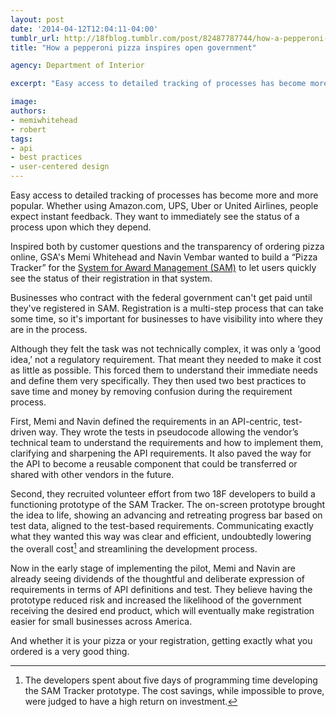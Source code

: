 ```yaml
---
layout: post
date: '2014-04-12T12:04:11-04:00'
tumblr_url: http://18fblog.tumblr.com/post/82487787744/how-a-pepperoni-pizza-is-inspiring-open-government
title: "How a pepperoni pizza inspires open government"

agency: Department of Interior

excerpt: "Easy access to detailed tracking of processes has become more and more popular. Whether using Amazon.com, UPS, Uber or United Airlines, people expect instant feedback. They want to immediately see the status of a process upon which they depend."

image:
authors:
- memiwhitehead
- robert
tags:
- api
- best practices
- user-centered design
---
```


Easy access to detailed tracking of processes has become more and more popular. Whether using Amazon.com, UPS, Uber or United Airlines, people expect instant feedback. They want to immediately see the status of a process upon which they depend.

Inspired both by customer questions and the transparency of ordering pizza online, GSA's Memi Whitehead and Navin Vembar wanted to build a “Pizza Tracker” for the [System for Award Management (SAM)](https://www.sam.gov/) to let users quickly see the status of their registration in that system.

Businesses who contract with the federal government can't get paid until they've registered in SAM. Registration is a multi-step process that can take some time, so it's important for businesses to have visibility into where they are in the process.

Although they felt the task was not technically complex, it was only a ‘good idea,’ not a regulatory requirement. That meant they needed to make it cost as little as possible. This forced them to understand their immediate needs and define them very specifically. They then used two best practices to save time and money by removing confusion during the requirement process.

First, Memi and Navin defined the requirements in an API-centric, test-driven way. They wrote the tests in pseudocode allowing the vendor’s technical team to understand the requirements and how to implement them, clarifying and sharpening the API requirements. It also paved the way for the API to become a reusable component that could be transferred or shared with other vendors in the future.

Second, they recruited volunteer effort from two 18F developers to build a functioning prototype of the SAM Tracker. The on-screen prototype brought the idea to life, showing an advancing and retreating progress bar based on test data, aligned to the test-based requirements. Communicating exactly what they wanted this way was clear and efficient, undoubtedly lowering the overall cost[^1] and streamlining the development process.

Now in the early stage of implementing the pilot, Memi and Navin are already seeing dividends of the thoughtful and deliberate expression of requirements in terms of API definitions and test. They believe having the prototype reduced risk and increased the likelihood of the government receiving the desired end product, which will eventually make registration easier for small businesses across America.

And whether it is your pizza or your registration, getting exactly what you ordered is a very good thing.

[^1]: The developers spent about five days of programming time developing the SAM Tracker prototype. The cost savings, while impossible to prove, were judged to have a high return on investment.
